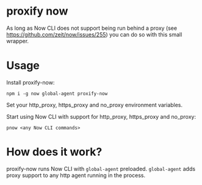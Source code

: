 # proxify now

As long as Now CLI does not support being run behind a proxy (see https://github.com/zeit/now/issues/255) you can do so with this small wrapper.

# Usage

Install proxify-now:

```
npm i -g now global-agent proxify-now
```

Set your http_proxy, https_proxy and no_proxy environment variables.

Start using Now CLI with support for http_proxy, https_proxy and no_proxy:

```
pnow <any Now CLI commands>
```

# How does it work?

proxify-now runs Now CLI with ```global-agent``` preloaded. ```global-agent``` adds proxy support to any http agent running in the process.
